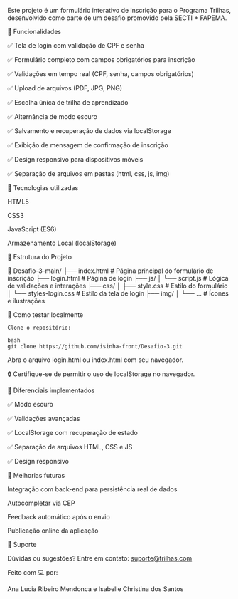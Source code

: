 Este projeto é um formulário interativo de inscrição para o Programa Trilhas, desenvolvido como parte de um desafio promovido pela SECTI + FAPEMA.

🧩 Funcionalidades

✅ Tela de login com validação de CPF e senha

✅ Formulário completo com campos obrigatórios para inscrição

✅ Validações em tempo real (CPF, senha, campos obrigatórios)

✅ Upload de arquivos (PDF, JPG, PNG)

✅ Escolha única de trilha de aprendizado

✅ Alternância de modo escuro

✅ Salvamento e recuperação de dados via localStorage

✅ Exibição de mensagem de confirmação de inscrição

✅ Design responsivo para dispositivos móveis

✅ Separação de arquivos em pastas (html, css, js, img)

🚀 Tecnologias utilizadas

HTML5

CSS3

JavaScript (ES6)

Armazenamento Local (localStorage)

📂 Estrutura do Projeto

📁 Desafio-3-main/
├── index.html           # Página principal do formulário de inscrição
├── login.html           # Página de login
├── js/
│   └── script.js        # Lógica de validações e interações
├── css/
│   ├── style.css        # Estilo do formulário
│   └── styles-login.css # Estilo da tela de login
├── img/
│   └── ...              # Ícones e ilustrações

📌 Como testar localmente

    Clone o repositório:

    bash 
    git clone https://github.com/isinha-front/Desafio-3.git
    
Abra o arquivo login.html ou index.html com seu navegador.

🔒 Certifique-se de permitir o uso de localStorage no navegador.

🌟 Diferenciais implementados

✅ Modo escuro

✅ Validações avançadas

✅ LocalStorage com recuperação de estado

✅ Separação de arquivos HTML, CSS e JS

✅ Design responsivo

🎯 Melhorias futuras

Integração com back-end para persistência real de dados

Autocompletar via CEP

Feedback automático após o envio

Publicação online da aplicação

📧 Suporte

Dúvidas ou sugestões? Entre em contato: suporte@trilhas.com

Feito com 💻 por:

Ana Lucia Ribeiro Mendonca e Isabelle Christina dos Santos  
